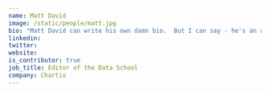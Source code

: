 ```yaml
---
name: Matt David
image: /static/people/matt.jpg
bio: "Matt David can write his own damn bio.  But I can say - he's an awesome dude."
linkedin:
twitter:
website:
is_contributor: true
job_title: Editor of the Data School
company: Chartio
---
```

